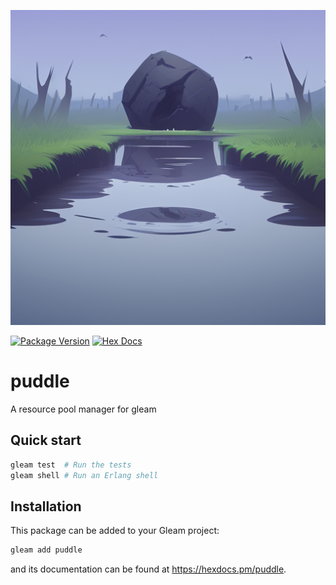 ![puddle](https://raw.githubusercontent.com/massivefermion/puddle/main/logo.png)

[![Package Version](https://img.shields.io/hexpm/v/puddle)](https://hex.pm/packages/puddle)
[![Hex Docs](https://img.shields.io/badge/hex-docs-ffaff3)](https://hexdocs.pm/puddle/)

# puddle

A resource pool manager for gleam

## Quick start

```sh
gleam test  # Run the tests
gleam shell # Run an Erlang shell
```

## Installation

This package can be added to your Gleam project:

```sh
gleam add puddle
```

and its documentation can be found at <https://hexdocs.pm/puddle>.
